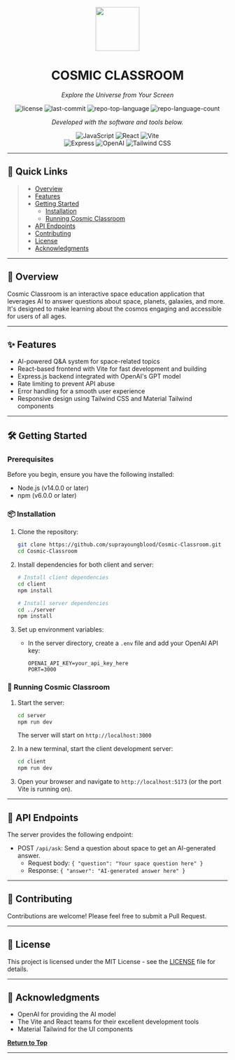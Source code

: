 <p align="center">
  <img src="https://cdn-icons-png.flaticon.com/512/6295/6295417.png" width="100" />
</p>
<p align="center">
    <h1 align="center">COSMIC CLASSROOM</h1>
</p>
<p align="center">
    <em>Explore the Universe from Your Screen</em>
</p>
<p align="center">
	<img src="https://img.shields.io/github/license/suprayoungblood/Cosmic-Classroom?style=flat&color=0080ff" alt="license">
	<img src="https://img.shields.io/github/last-commit/suprayoungblood/Cosmic-Classroom?style=flat&logo=git&logoColor=white&color=0080ff" alt="last-commit">
	<img src="https://img.shields.io/github/languages/top/suprayoungblood/Cosmic-Classroom?style=flat&color=0080ff" alt="repo-top-language">
	<img src="https://img.shields.io/github/languages/count/suprayoungblood/Cosmic-Classroom?style=flat&color=0080ff" alt="repo-language-count">
<p>
<p align="center">
		<em>Developed with the software and tools below.</em>
</p>
<p align="center">
	<img src="https://img.shields.io/badge/JavaScript-F7DF1E.svg?style=flat&logo=JavaScript&logoColor=black" alt="JavaScript">
	<img src="https://img.shields.io/badge/React-61DAFB.svg?style=flat&logo=React&logoColor=black" alt="React">
	<img src="https://img.shields.io/badge/Vite-646CFF.svg?style=flat&logo=Vite&logoColor=white" alt="Vite">
    <br>
	<img src="https://img.shields.io/badge/Express-000000.svg?style=flat&logo=Express&logoColor=white" alt="Express">
	<img src="https://img.shields.io/badge/OpenAI-412991.svg?style=flat&logo=OpenAI&logoColor=white" alt="OpenAI">
	<img src="https://img.shields.io/badge/Tailwind%20CSS-06B6D4.svg?style=flat&logo=Tailwind-CSS&logoColor=white" alt="Tailwind CSS">
</p>

---

## 🚀 Quick Links

> - [Overview](#-overview)
> - [Features](#-features)
> - [Getting Started](#-getting-started)
>   - [Installation](#-installation)
>   - [Running Cosmic Classroom](#-running-cosmic-classroom)
> - [API Endpoints](#-api-endpoints)
> - [Contributing](#-contributing)
> - [License](#-license)
> - [Acknowledgments](#-acknowledgments)

---

## 🔭 Overview

Cosmic Classroom is an interactive space education application that leverages AI to answer questions about space, planets, galaxies, and more. It's designed to make learning about the cosmos engaging and accessible for users of all ages.

---

## ✨ Features

- AI-powered Q&A system for space-related topics
- React-based frontend with Vite for fast development and building
- Express.js backend integrated with OpenAI's GPT model
- Rate limiting to prevent API abuse
- Error handling for a smooth user experience
- Responsive design using Tailwind CSS and Material Tailwind components

---

## 🛠 Getting Started

### Prerequisites

Before you begin, ensure you have the following installed:
- Node.js (v14.0.0 or later)
- npm (v6.0.0 or later)

### 📦 Installation

1. Clone the repository:
   ```sh
   git clone https://github.com/suprayoungblood/Cosmic-Classroom.git
   cd Cosmic-Classroom
   ```

2. Install dependencies for both client and server:
   ```sh
   # Install client dependencies
   cd client
   npm install

   # Install server dependencies
   cd ../server
   npm install
   ```

3. Set up environment variables:
   - In the server directory, create a `.env` file and add your OpenAI API key:
     ```
     OPENAI_API_KEY=your_api_key_here
     PORT=3000
     ```

### 🚀 Running Cosmic Classroom

1. Start the server:
   ```sh
   cd server
   npm run dev
   ```
   The server will start on `http://localhost:3000`

2. In a new terminal, start the client development server:
   ```sh
   cd client
   npm run dev
   ```

3. Open your browser and navigate to `http://localhost:5173` (or the port Vite is running on).

---

## 📡 API Endpoints

The server provides the following endpoint:

- POST `/api/ask`: Send a question about space to get an AI-generated answer.
  - Request body: `{ "question": "Your space question here" }`
  - Response: `{ "answer": "AI-generated answer here" }`

---

## 🤝 Contributing

Contributions are welcome! Please feel free to submit a Pull Request.

---

## 📄 License

This project is licensed under the MIT License - see the [LICENSE](LICENSE) file for details.

---

## 👏 Acknowledgments

- OpenAI for providing the AI model
- The Vite and React teams for their excellent development tools
- Material Tailwind for the UI components

[**Return to Top**](#-quick-links)

---